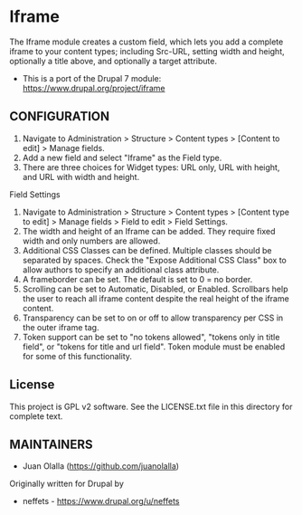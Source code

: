 Iframe
======
The Iframe module creates a custom field, which lets you add a complete iframe to your content types; including Src-URL, setting width and height, optionally a title above, and optionally a target attribute.

* This is a port of the Drupal 7 module:
https://www.drupal.org/project/iframe

CONFIGURATION
-------------

1. Navigate to Administration > Structure > Content types > [Content to edit] > Manage fields.
2. Add a new field and select "Iframe" as the Field type.
3. There are three choices for Widget types: URL only, URL with height, and URL with width and height.

Field Settings
1. Navigate to Administration > Structure > Content types > [Content type to edit] > Manage fields > Field to edit > Field Settings.
2. The width and height of an Iframe can be added. They require fixed width and only numbers are allowed.
3. Additional CSS Classes can be defined. Multiple classes should be separated by spaces. Check the "Expose Additional CSS Class" box to allow authors to specify an additional class attribute.
4. A frameborder can be set. The default is set to 0 = no border.
5. Scrolling can be set to Automatic, Disabled, or Enabled. Scrollbars help the user to reach all iframe content despite the real height of the iframe content.
6. Transparency can be set to on or off to allow transparency per CSS in the outer iframe tag.
7. Token support can be set to "no tokens allowed", "tokens only in title field", or "tokens for title and url field". Token module must be enabled for some of this functionality.

License
-------

This project is GPL v2 software. See the LICENSE.txt file in this directory for
complete text.


MAINTAINERS
-----------

- Juan Olalla (https://github.com/juanolalla)

Originally written for Drupal by
- neffets - https://www.drupal.org/u/neffets
